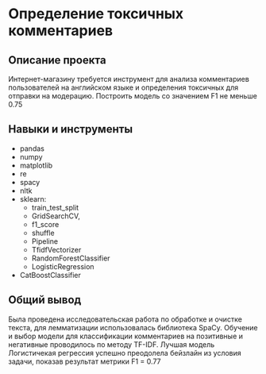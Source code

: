 # Определение токсичных комментариев

## Описание проекта

Интернет-магазину требуется инструмент для анализа комментариев пользователей на английском языке и определения токсичных для отправки на модерацию. Построить модель со значением F1 не меньше 0.75

## Навыки и инструменты

- pandas 
- numpy
- matplotlib
- re
- spacy
- nltk
- sklearn:
  - train_test_split
  - GridSearchCV,
  - f1_score
  - shuffle
  - Pipeline
  - TfidfVectorizer
  - RandomForestClassifier
  - LogisticRegression
- CatBoostClassifier 

## Общий вывод

Была проведена исследовательская работа по обработке и очистке текста, для лемматизации использовалась библиотека SpaCy. Обучение и выбор модели для классификации комментариев на позитивные и негативные проводилось по методу TF-IDF. Лучшая модель Логистичекая регрессия успешно преодолела бейзлайн из условия задачи, показав результат метрики F1 = 0.77
